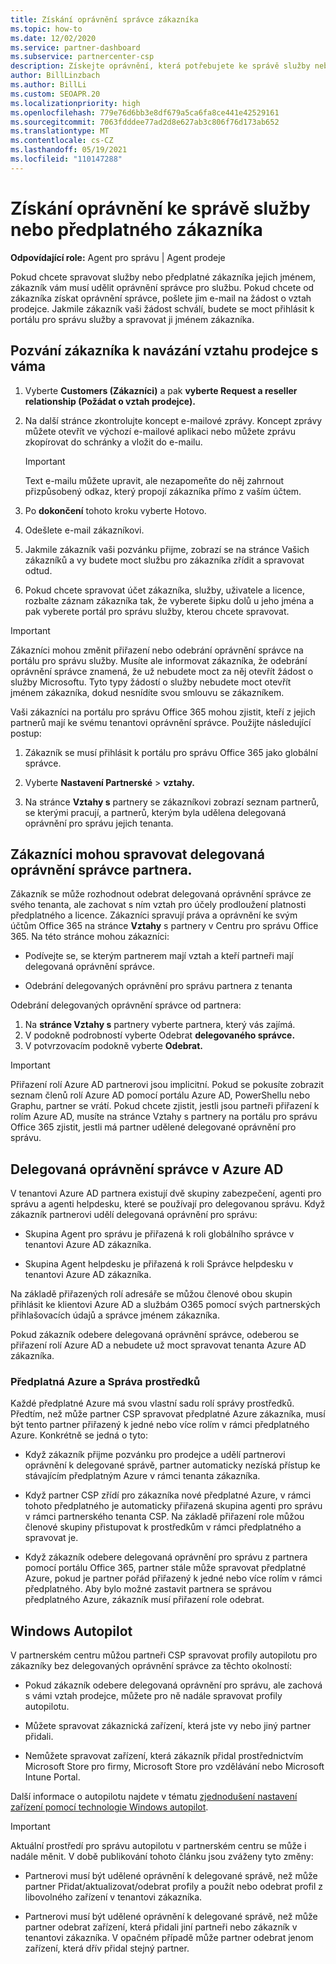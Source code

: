 ```yaml
---
title: Získání oprávnění správce zákazníka
ms.topic: how-to
ms.date: 12/02/2020
ms.service: partner-dashboard
ms.subservice: partnercenter-csp
description: Získejte oprávnění, která potřebujete ke správě služby nebo předplatného zákazníka jejich jménem. Zjistěte, jak jsou oprávnění udělena, odvolána a spravována.
author: BillLinzbach
ms.author: BillLi
ms.custom: SEOAPR.20
ms.localizationpriority: high
ms.openlocfilehash: 779e76d6bb3e8df679a5ca6fa8ce441e42529161
ms.sourcegitcommit: 7063fdddee77ad2d8e627ab3c806f76d173ab652
ms.translationtype: MT
ms.contentlocale: cs-CZ
ms.lasthandoff: 05/19/2021
ms.locfileid: "110147288"
---
```

# <a name="obtain-permissions-to-manage-a-customers-service-or-subscription"></a>Získání oprávnění ke správě služby nebo předplatného zákazníka

**Odpovídající role:** Agent pro správu | Agent prodeje

Pokud chcete spravovat služby nebo předplatné zákazníka jejich jménem, zákazník vám musí udělit oprávnění správce pro službu. Pokud chcete od zákazníka získat oprávnění správce, pošlete jim e-mail na žádost o vztah prodejce. Jakmile zákazník vaši žádost schválí, budete se moct přihlásit k portálu pro správu služby a spravovat ji jménem zákazníka. 

## <a name="invite-a-customer-to-establish-a-reseller-relationship-with-you"></a>Pozvání zákazníka k navázání vztahu prodejce s váma

1.  Vyberte **Customers (Zákazníci)** a pak **vyberte Request a reseller relationship (Požádat o vztah prodejce).**

2.  Na další stránce zkontrolujte koncept e-mailové zprávy. Koncept zprávy můžete otevřít ve výchozí e-mailové aplikaci nebo můžete zprávu zkopírovat do schránky a vložit do e-mailu. 

    >[!IMPORTANT]
    >Text e-mailu můžete upravit, ale nezapomeňte do něj zahrnout přizpůsobený odkaz, který propojí zákazníka přímo z vaším účtem. 
    
3.  Po **dokončení** tohoto kroku vyberte Hotovo.

4.  Odešlete e-mail zákazníkovi.

5.  Jakmile zákazník vaši pozvánku přijme, zobrazí  se na stránce Vašich zákazníků a vy budete moct službu pro zákazníka zřídit a spravovat odtud.

6.  Pokud chcete spravovat účet zákazníka, služby, uživatele a licence, rozbalte záznam zákazníka tak, že vyberete šipku dolů u jeho jména a pak vyberete portál pro správu služby, kterou chcete spravovat.

>[!IMPORTANT]  
>Zákazníci mohou změnit přiřazení nebo odebrání oprávnění správce na portálu pro správu služby. Musíte ale informovat zákazníka, že odebrání oprávnění správce znamená, že už nebudete moct za něj otevřít žádost o služby Microsoftu. Tyto typy žádostí o služby nebudete moct otevřít jménem zákazníka, dokud nesnídíte svou smlouvu se zákazníkem.

Vaši zákazníci na portálu pro správu Office 365 mohou zjistit, kteří z jejich partnerů mají ke svému tenantovi oprávnění správce. Použijte následující postup:

1. Zákazník se musí přihlásit k portálu pro správu Office 365 jako globální správce.

2. Vyberte **Nastavení Partnerské**  >  **vztahy.**

3. Na stránce **Vztahy s** partnery se zákazníkovi zobrazí seznam partnerů, se kterými pracují, a partnerů, kterým byla udělena delegovaná oprávnění pro správu jejich tenanta.

## <a name="customers-can-manage-a-partners-delegated-admin-privileges"></a>Zákazníci mohou spravovat delegovaná oprávnění správce partnera. 

Zákazník se může rozhodnout odebrat delegovaná oprávnění správce ze svého tenanta, ale zachovat s ním vztah pro účely prodloužení platnosti předplatného a licence. Zákazníci spravují práva a oprávnění ke svým účtům Office 365 na stránce **Vztahy** s partnery v Centru pro správu Office 365. Na této stránce mohou zákazníci:

- Podívejte se, se kterým partnerem mají vztah a kteří partneři mají delegovaná oprávnění správce.

- Odebrání delegovaných oprávnění pro správu partnera z tenanta

Odebrání delegovaných oprávnění správce od partnera:

1. Na **stránce Vztahy s** partnery vyberte partnera, který vás zajímá.
2. V podokně podrobností vyberte Odebrat **delegovaného správce.**
3. V potvrzovacím podokně vyberte **Odebrat.**

>[!IMPORTANT]  
>Přiřazení rolí Azure AD partnerovi jsou implicitní. Pokud se pokusíte zobrazit seznam členů rolí Azure AD pomocí portálu Azure AD, PowerShellu nebo Graphu, partner se vrátí. Pokud chcete zjistit, jestli jsou partneři přiřazení k rolím Azure AD, musíte na stránce Vztahy s partnery na portálu pro správu Office 365 zjistit, jestli má partner udělené delegované oprávnění pro správu.

## <a name="delegated-admin-privileges-in-azure-ad"></a>Delegovaná oprávnění správce v Azure AD 

V tenantovi Azure AD partnera existují dvě skupiny zabezpečení, agenti pro správu a agenti helpdesku, které se používají pro delegovanou správu. Když zákazník partnerovi udělí delegovaná oprávnění pro správu:

- Skupina Agent pro správu je přiřazená k roli globálního správce v tenantovi Azure AD zákazníka.

- Skupina Agent helpdesku je přiřazená k roli Správce helpdesku v tenantovi Azure AD zákazníka.

Na základě přiřazených rolí adresáře se můžou členové obou skupin přihlásit ke klientovi Azure AD a službám O365 pomocí svých partnerských přihlašovacích údajů a správce jménem zákazníka.

Pokud zákazník odebere delegovaná oprávnění správce, odeberou se přiřazení rolí Azure AD a nebudete už moct spravovat tenanta Azure AD zákazníka.

### <a name="azure-subscriptions-and-resource-management"></a>Předplatná Azure a Správa prostředků

Každé předplatné Azure má svou vlastní sadu rolí správy prostředků. Předtím, než může partner CSP spravovat předplatné Azure zákazníka, musí být tento partner přiřazený k jedné nebo více rolím v rámci předplatného Azure. Konkrétně se jedná o tyto:

- Když zákazník přijme pozvánku pro prodejce a udělí partnerovi oprávnění k delegované správě, partner automaticky nezíská přístup ke stávajícím předplatným Azure v rámci tenanta zákazníka.

- Když partner CSP zřídí pro zákazníka nové předplatné Azure, v rámci tohoto předplatného je automaticky přiřazená skupina agenti pro správu v rámci partnerského tenanta CSP. Na základě přiřazení role můžou členové skupiny přistupovat k prostředkům v rámci předplatného a spravovat je.

- Když zákazník odebere delegovaná oprávnění pro správu z partnera pomocí portálu Office 365, partner stále může spravovat předplatné Azure, pokud je partner pořád přiřazený k jedné nebo více rolím v rámci předplatného. Aby bylo možné zastavit partnera se správou předplatného Azure, zákazník musí přiřazení role odebrat.

## <a name="windows-autopilot"></a>Windows Autopilot

V partnerském centru můžou partneři CSP spravovat profily autopilotu pro zákazníky bez delegovaných oprávnění správce za těchto okolností: 

- Pokud zákazník odebere delegovaná oprávnění pro správu, ale zachová s vámi vztah prodejce, můžete pro ně nadále spravovat profily autopilotu.

- Můžete spravovat zákaznická zařízení, která jste vy nebo jiný partner přidali. 

- Nemůžete spravovat zařízení, která zákazník přidal prostřednictvím Microsoft Store pro firmy, Microsoft Store pro vzdělávání nebo Microsoft Intune Portal.

Další informace o autopilotu najdete v tématu [zjednodušení nastavení zařízení pomocí technologie Windows autopilot](autopilot.md).

>[!IMPORTANT]  
>Aktuální prostředí pro správu autopilotu v partnerském centru se může i nadále měnit. V době publikování tohoto článku jsou zváženy tyto změny:

- Partnerovi musí být udělené oprávnění k delegované správě, než může partner Přidat/aktualizovat/odebrat profily a použít nebo odebrat profil z libovolného zařízení v tenantovi zákazníka.

- Partnerovi musí být udělené oprávnění k delegované správě, než může partner odebrat zařízení, která přidali jiní partneři nebo zákazník v tenantovi zákazníka. V opačném případě může partner odebrat jenom zařízení, která dřív přidal stejný partner.
